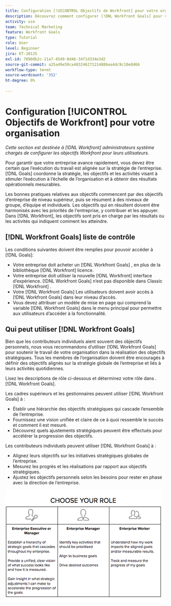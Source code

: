 ```yaml
---
title: Configuration [!UICONTROL Objectifs de Workfront] pour votre organisation
description: Découvrez comment configurer [!DNL Workfront Goals] pour votre organisation afin que vous puissiez vous assurer que l’exécution du travail est alignée sur votre stratégie.
activity: use
team: Technical Marketing
feature: Workfront Goals
type: Tutorial
role: User
level: Beginner
jira: KT-10125
exl-id: 7890db2c-21a7-4549-8d46-34f1d334e3d2
source-git-commit: a25a49e59ca483246271214886ea4dc9c10e8d66
workflow-type: tm+mt
source-wordcount: '352'
ht-degree: 0%

---
```


# Configuration [!UICONTROL Objectifs de Workfront] pour votre organisation

*Cette section est destinée à [!DNL Workfront] administrateurs système chargés de configurer les objectifs Workfront pour leurs utilisateurs.*

Pour garantir que votre entreprise avance rapidement, vous devez être certain que l’exécution du travail est alignée sur la stratégie de l’entreprise. [!DNL   Goals] coordonne la stratégie, les objectifs et les activités visant à stimuler l’exécution à l’échelle de l’organisation et à obtenir des résultats opérationnels mesurables.

Les bonnes pratiques relatives aux objectifs commencent par des objectifs d’entreprise de niveau supérieur, puis se résument à des niveaux de groupe, d’équipe et individuels. Les objectifs qui en résultent doivent être harmonisés avec les priorités de l&#39;entreprise, y contribuer et les appuyer. Dans [!DNL Workfront], les objectifs sont pris en charge par les résultats ou les activités qui indiquent comment les atteindre.

## [!DNL Workfront Goals] liste de contrôle

Les conditions suivantes doivent être remplies pour pouvoir accéder à [!DNL   Goals]:

* Votre entreprise doit acheter un [!DNL Workfront Goals] , en plus de la bibliothèque [!DNL Workfront] licence.
* Votre entreprise doit utiliser la nouvelle [!DNL Workfront] interface d’expérience. [!DNL Workfront Goals] n’est pas disponible dans Classic [!DNL Workfront] .
* Votre [!DNL Workfront Goals] Les utilisateurs doivent avoir accès à [!DNL Workfront Goals] dans leur niveau d’accès.
* Vous devez attribuer un modèle de mise en page qui comprend la variable [!DNL Workfront Goals] dans le menu principal pour permettre aux utilisateurs d’accéder à la fonctionnalité.

## Qui peut utiliser [!DNL Workfront Goals]

Bien que les contributeurs individuels aient souvent des objectifs personnels, nous vous recommandons d’utiliser [!DNL Workfront Goals] pour soutenir le travail de votre organisation dans la réalisation des objectifs stratégiques. Tous les membres de l’organisation doivent être encouragés à définir des objectifs alignés sur la stratégie globale de l’entreprise et liés à leurs activités quotidiennes.

Lisez les descriptions de rôle ci-dessous et déterminez votre rôle dans . [!DNL Workfront Goals].

Les cadres supérieurs et les gestionnaires peuvent utiliser [!DNL Workfront Goals] à :

* Établir une hiérarchie des objectifs stratégiques qui cascade l’ensemble de l’entreprise.
* Fournissez une vision unifiée et claire de ce à quoi ressemble le succès et comment il est mesuré.
* Découvrez quels ajustements stratégiques peuvent être effectués pour accélérer la progression des objectifs.

Les contributeurs individuels peuvent utiliser [!DNL Workfront Goals] à :

* Alignez leurs objectifs sur les initiatives stratégiques globales de l’entreprise.
* Mesurez les progrès et les réalisations par rapport aux objectifs stratégiques.
* Ajustez les objectifs personnels selon les besoins pour rester en phase avec la direction de l’entreprise.

![Graphique montrant les différents rôles des objectifs Workfront](assets/01-workfront-goals-choose-your-role.png)
